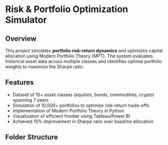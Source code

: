 # Risk & Portfolio Optimization Simulator

## Overview
This project simulates **portfolio risk-return dynamics** and optimizes capital allocation using Modern Portfolio Theory (MPT). The system evaluates historical asset data across multiple classes and identifies optimal portfolio weights to maximize the Sharpe ratio.

## Features
- Dataset of 10+ asset classes (equities, bonds, commodities, crypto) spanning 7 years
- Simulation of 10,000+ portfolios to optimize risk-return trade-offs
- Implementation of Modern Portfolio Theory in Python
- Visualization of efficient frontier using Tableau/Power BI
- Achieved 15% improvement in Sharpe ratio over baseline allocation

## Folder Structure
